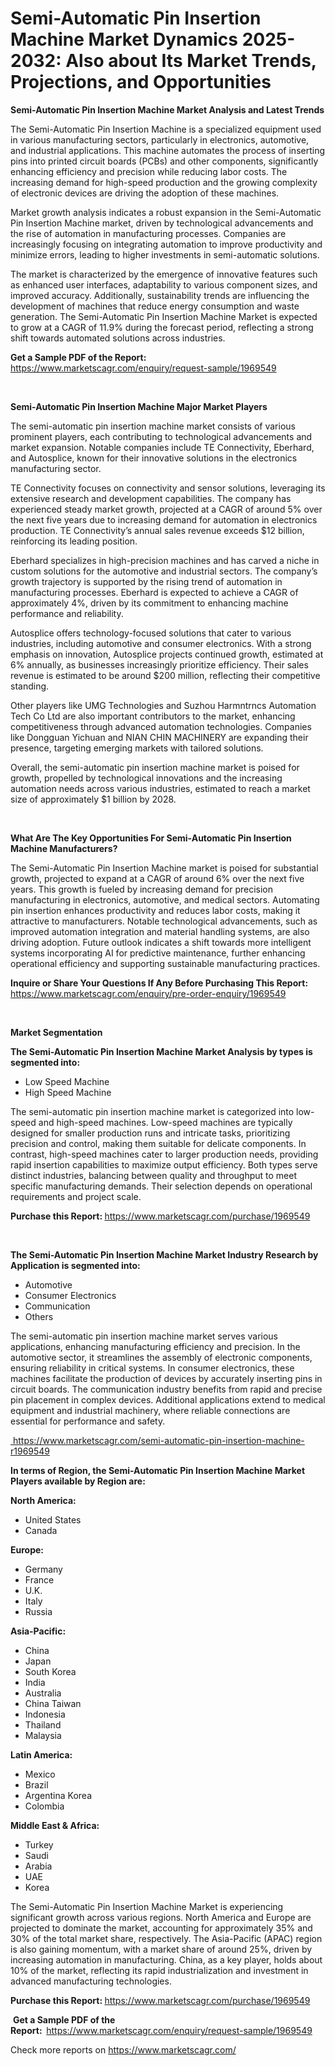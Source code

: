 <p><h1>Semi-Automatic Pin Insertion Machine Market Dynamics 2025-2032: Also about Its Market Trends, Projections, and Opportunities</h1></p><p><strong>Semi-Automatic Pin Insertion Machine Market Analysis and Latest Trends</strong></p>
<p><p>The Semi-Automatic Pin Insertion Machine is a specialized equipment used in various manufacturing sectors, particularly in electronics, automotive, and industrial applications. This machine automates the process of inserting pins into printed circuit boards (PCBs) and other components, significantly enhancing efficiency and precision while reducing labor costs. The increasing demand for high-speed production and the growing complexity of electronic devices are driving the adoption of these machines.</p><p>Market growth analysis indicates a robust expansion in the Semi-Automatic Pin Insertion Machine market, driven by technological advancements and the rise of automation in manufacturing processes. Companies are increasingly focusing on integrating automation to improve productivity and minimize errors, leading to higher investments in semi-automatic solutions. </p><p>The market is characterized by the emergence of innovative features such as enhanced user interfaces, adaptability to various component sizes, and improved accuracy. Additionally, sustainability trends are influencing the development of machines that reduce energy consumption and waste generation. The Semi-Automatic Pin Insertion Machine Market is expected to grow at a CAGR of 11.9% during the forecast period, reflecting a strong shift towards automated solutions across industries.</p></p>
<p><strong>Get a Sample PDF of the Report:&nbsp;</strong> <a href="https://www.marketscagr.com/enquiry/request-sample/1969549?utm_campaign=1848&utm_medium=2&utm_source=Github&utm_content=ia&utm_term=02032025&utm_id=semi-automatic-pin-insertion-machine">https://www.marketscagr.com/enquiry/request-sample/1969549</a></p>
<p>&nbsp;</p>
<p><strong>Semi-Automatic Pin Insertion Machine Major Market Players</strong></p>
<p><p>The semi-automatic pin insertion machine market consists of various prominent players, each contributing to technological advancements and market expansion. Notable companies include TE Connectivity, Eberhard, and Autosplice, known for their innovative solutions in the electronics manufacturing sector.</p><p>TE Connectivity focuses on connectivity and sensor solutions, leveraging its extensive research and development capabilities. The company has experienced steady market growth, projected at a CAGR of around 5% over the next five years due to increasing demand for automation in electronics production. TE Connectivity’s annual sales revenue exceeds $12 billion, reinforcing its leading position.</p><p>Eberhard specializes in high-precision machines and has carved a niche in custom solutions for the automotive and industrial sectors. The company’s growth trajectory is supported by the rising trend of automation in manufacturing processes. Eberhard is expected to achieve a CAGR of approximately 4%, driven by its commitment to enhancing machine performance and reliability.</p><p>Autosplice offers technology-focused solutions that cater to various industries, including automotive and consumer electronics. With a strong emphasis on innovation, Autosplice projects continued growth, estimated at 6% annually, as businesses increasingly prioritize efficiency. Their sales revenue is estimated to be around $200 million, reflecting their competitive standing.</p><p>Other players like UMG Technologies and Suzhou Harmntrncs Automation Tech Co Ltd are also important contributors to the market, enhancing competitiveness through advanced automation technologies. Companies like Dongguan Yichuan and NIAN CHIN MACHINERY are expanding their presence, targeting emerging markets with tailored solutions.</p><p>Overall, the semi-automatic pin insertion machine market is poised for growth, propelled by technological innovations and the increasing automation needs across various industries, estimated to reach a market size of approximately $1 billion by 2028.</p></p>
<p>&nbsp;</p>
<p><strong>What Are The Key Opportunities For Semi-Automatic Pin Insertion Machine Manufacturers?</strong></p>
<p><p>The Semi-Automatic Pin Insertion Machine market is poised for substantial growth, projected to expand at a CAGR of around 6% over the next five years. This growth is fueled by increasing demand for precision manufacturing in electronics, automotive, and medical sectors. Automating pin insertion enhances productivity and reduces labor costs, making it attractive to manufacturers. Notable technological advancements, such as improved automation integration and material handling systems, are also driving adoption. Future outlook indicates a shift towards more intelligent systems incorporating AI for predictive maintenance, further enhancing operational efficiency and supporting sustainable manufacturing practices.</p></p>
<p><strong>Inquire or Share Your Questions If Any Before Purchasing This Report:</strong> <a href="https://www.marketscagr.com/enquiry/pre-order-enquiry/1969549?utm_campaign=1848&utm_medium=2&utm_source=Github&utm_content=ia&utm_term=02032025&utm_id=semi-automatic-pin-insertion-machine">https://www.marketscagr.com/enquiry/pre-order-enquiry/1969549</a></p>
<p>&nbsp;</p>
<p><strong>Market Segmentation</strong></p>
<p><strong>The Semi-Automatic Pin Insertion Machine Market Analysis by types is segmented into:</strong></p>
<p><ul><li>Low Speed Machine</li><li>High Speed Machine</li></ul></p>
<p><p>The semi-automatic pin insertion machine market is categorized into low-speed and high-speed machines. Low-speed machines are typically designed for smaller production runs and intricate tasks, prioritizing precision and control, making them suitable for delicate components. In contrast, high-speed machines cater to larger production needs, providing rapid insertion capabilities to maximize output efficiency. Both types serve distinct industries, balancing between quality and throughput to meet specific manufacturing demands. Their selection depends on operational requirements and project scale.</p></p>
<p><strong>Purchase this Report:&nbsp;</strong><a href="https://www.marketscagr.com/purchase/1969549?utm_campaign=1848&utm_medium=2&utm_source=Github&utm_content=ia&utm_term=02032025&utm_id=semi-automatic-pin-insertion-machine">https://www.marketscagr.com/purchase/1969549</a></p>
<p>&nbsp;</p>
<p><strong>The Semi-Automatic Pin Insertion Machine Market Industry Research by Application is segmented into:</strong></p>
<p><ul><li>Automotive</li><li>Consumer Electronics</li><li>Communication</li><li>Others</li></ul></p>
<p><p>The semi-automatic pin insertion machine market serves various applications, enhancing manufacturing efficiency and precision. In the automotive sector, it streamlines the assembly of electronic components, ensuring reliability in critical systems. In consumer electronics, these machines facilitate the production of devices by accurately inserting pins in circuit boards. The communication industry benefits from rapid and precise pin placement in complex devices. Additional applications extend to medical equipment and industrial machinery, where reliable connections are essential for performance and safety.</p></p>
<p><a href="https://www.marketscagr.com/semi-automatic-pin-insertion-machine-r1969549?utm_campaign=1848&utm_medium=2&utm_source=Github&utm_content=ia&utm_term=02032025&utm_id=semi-automatic-pin-insertion-machine">&nbsp;https://www.marketscagr.com/semi-automatic-pin-insertion-machine-r1969549</a></p>
<p><strong>In terms of Region, the Semi-Automatic Pin Insertion Machine Market Players available by Region are:</strong></p>
<p>
    <p> <strong> North America: </strong>
        <ul>
            <li>United States</li>
            <li>Canada</li>
        </ul>
        </p> 
    <p> <strong> Europe: </strong>
        <ul>
            <li>Germany</li>
            <li>France</li>
            <li>U.K.</li>
            <li>Italy</li>
            <li>Russia</li>
        </ul>
        </p> 
    <p> <strong> Asia-Pacific: </strong>
        <ul>
            <li>China</li>
            <li>Japan</li>
            <li>South Korea</li>
            <li>India</li>
            <li>Australia</li>
            <li>China Taiwan</li>
            <li>Indonesia</li>
            <li>Thailand</li>
            <li>Malaysia</li>
        </ul>
        </p> 
    <p> <strong> Latin America: </strong>
        <ul>
            <li>Mexico</li>
            <li>Brazil</li>
            <li>Argentina Korea</li>
            <li>Colombia</li>
        </ul>
        </p> 
    <p> <strong> Middle East & Africa: </strong>
        <ul>
            <li>Turkey</li>
            <li>Saudi</li>
            <li>Arabia</li>
            <li>UAE</li>
            <li>Korea</li>
        </ul>
    </p>
    </p>
<p><p>The Semi-Automatic Pin Insertion Machine Market is experiencing significant growth across various regions. North America and Europe are projected to dominate the market, accounting for approximately 35% and 30% of the total market share, respectively. The Asia-Pacific (APAC) region is also gaining momentum, with a market share of around 25%, driven by increasing automation in manufacturing. China, as a key player, holds about 10% of the market, reflecting its rapid industrialization and investment in advanced manufacturing technologies.</p></p>
<p><strong>Purchase this Report: </strong><a href="https://www.marketscagr.com/purchase/1969549?utm_campaign=1848&utm_medium=2&utm_source=Github&utm_content=ia&utm_term=02032025&utm_id=semi-automatic-pin-insertion-machine">https://www.marketscagr.com/purchase/1969549</a></p>
<p>&nbsp;<strong>Get a Sample PDF of the Report:&nbsp;&nbsp;</strong><a href="https://www.marketscagr.com/enquiry/request-sample/1969549?utm_campaign=1848&utm_medium=2&utm_source=Github&utm_content=ia&utm_term=02032025&utm_id=semi-automatic-pin-insertion-machine">https://www.marketscagr.com/enquiry/request-sample/1969549</a></p>
<p><strong></strong></p>
<p>Check more reports on <a href="https://www.marketscagr.com/?utm_campaign=1848&utm_medium=2&utm_source=Github&utm_content=ia&utm_term=02032025&utm_id=semi-automatic-pin-insertion-machine">https://www.marketscagr.com/</a></p>